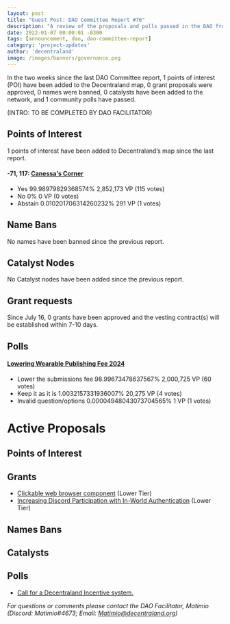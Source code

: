 ```yaml
---
layout: post
title: "Guest Post: DAO Committee Report #76"
description: "A review of the proposals and polls passed in the DAO from July 16 through July 31".
date: 2022-01-07 00:00:01 -0300
tags: [announcement, dao, dao-committee-report]
category: 'project-updates'
author: 'decentraland'
image: /images/banners/governance.png
---
```


In the two weeks since the last DAO Committee report, 1 points of interest (POI) have been added to the Decentraland map, 0 grant proposals were approved, 0 names were banned, 0 catalysts have been added to the network, and 1 community polls have passed.

(INTRO: TO BE COMPLETED BY DAO FACILITATOR)

## Points of Interest
1 points of interest have been added to Decentraland’s map since the last report.


#### -71, 117: [Canessa&#39;s Corner](https://governance.decentraland.org/proposal/?id=42733480-e237-46aa-ad57-94b5222e5348)

* Yes 99.98979829368574% 2,852,173 VP (115 votes)
* No 0% 0 VP (0 votes)
* Abstain 0.010201706314260232% 291 VP (1 votes)


## Name Bans

No names have been banned since the previous report.

## Catalyst Nodes
No Catalyst nodes have been added since the previous report.


## Grant requests
Since July 16, 0 grants have been approved and the vesting contract(s) will be established within 7-10 days.


## Polls

#### [Lowering Wearable Publishing Fee 2024](https://governance.decentraland.org/proposal/?id=6950c424-e1d2-4947-89a2-439e4fbbcab3)

* Lower the submissions fee 98.99673478637567% 2,000,725 VP (60 votes)
* Keep it as it is 1.0032157331936007% 20,275 VP (4 votes)
* Invalid question/options 0.00004948043073704565% 1 VP (1 votes)



# Active Proposals

## Points of Interest


## Grants

* [Clickable web browser component](https://governance.decentraland.org/proposal/?id=3562aa6c-fa3b-4afc-91a9-c7ccc5e50e3b) (Lower Tier)
* [Increasing Discord Participation with In-World Authentication](https://governance.decentraland.org/proposal/?id=099bfb59-afd9-4ab9-ac72-246325233b44) (Lower Tier)

## Names Bans


## Catalysts


## Polls

* [Call for a Decentraland Incentive system.](https://governance.decentraland.org/proposal/?id=94c679e5-5978-40e0-b1e3-b9cac17d8457)

*For questions or comments please contact the DAO Facilitator, Matimio (Discord: Matimio#4673; Email: [Matimio@decentraland.org](mailto:Matimio@decentraland.org))*